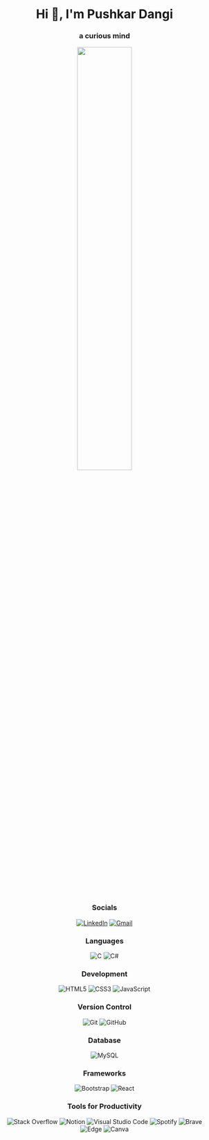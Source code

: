 <h1 align="center">Hi 👋, I'm Pushkar Dangi</h1>
<h3 align="center">a curious mind</h3>

<p align="center">

</p>

<p align="center">
<img src="https://github-readme-streak-stats.herokuapp.com/?user=pushkardangi&" width="50%"/>
</p>


<div align="center">
  
<h3> Socials </h3>

[![LinkedIn](https://img.shields.io/badge/linkedin-%230077B5.svg?style=for-the-badge&logo=linkedin&logoColor=white)](https://www.linkedin.com/in/pushkardangi/)
<a href="mailto:pushkardangi.com">
![Gmail](https://img.shields.io/badge/Gmail-D14836?style=for-the-badge&logo=gmail&logoColor=white)
</a>

<h3> Languages </h3>

![C](https://img.shields.io/badge/c-%2300599C.svg?style=for-the-badge&logo=c&logoColor=white)
![C#](https://img.shields.io/badge/c%23-%23239120.svg?style=for-the-badge&logo=c-sharp&logoColor=white)


<h3> Development </h3>

![HTML5](https://img.shields.io/badge/html5-%23E34F26.svg?style=for-the-badge&logo=html5&logoColor=white)
![CSS3](https://img.shields.io/badge/css3-%231572B6.svg?style=for-the-badge&logo=css3&logoColor=white)
![JavaScript](https://img.shields.io/badge/javascript-%23323330.svg?style=for-the-badge&logo=javascript&logoColor=%23F7DF1E)


<h3> Version Control </h3>

![Git](https://img.shields.io/badge/git-%23F05033.svg?style=for-the-badge&logo=git&logoColor=white)
![GitHub](https://img.shields.io/badge/github-%23121011.svg?style=for-the-badge&logo=github&logoColor=white)


<h3> Database </h3>

![MySQL](https://img.shields.io/badge/mysql-%2300f.svg?style=for-the-badge&logo=mysql&logoColor=white)


<h3> Frameworks </h3>

![Bootstrap](https://img.shields.io/badge/bootstrap-%23563D7C.svg?style=for-the-badge&logo=bootstrap&logoColor=white)
![React](https://img.shields.io/badge/react-%2320232a.svg?style=for-the-badge&logo=react&logoColor=%2361DAFB)

<h3> Tools for Productivity </h3>

![Stack Overflow](https://img.shields.io/badge/-Stackoverflow-f48024?style=for-the-badge&logo=stack-overflow&logoColor=white)
![Notion](https://img.shields.io/badge/Notion-%23000000.svg?style=for-the-badge&logo=notion&logoColor=white)
![Visual Studio Code](https://img.shields.io/badge/Visual%20Studio%20Code-0078d7.svg?style=for-the-badge&logo=visual-studio-code&logoColor=white)
![Spotify](https://img.shields.io/badge/Spotify-1ED760?style=for-the-badge&logo=spotify&logoColor=white)
![Brave](https://img.shields.io/badge/Brave-FB542B?style=for-the-badge&logo=Brave&logoColor=white)
![Edge](https://img.shields.io/badge/Edge-0078D7?style=for-the-badge&logo=Microsoft-edge&logoColor=white)
![Canva](https://img.shields.io/badge/Canva-%2300C4CC.svg?style=for-the-badge&logo=Canva&logoColor=white)

</div>
